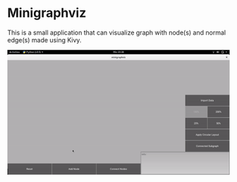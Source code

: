 # Minigraphviz

This is a small application that can visualize graph with node(s) and normal edge(s) made using Kivy.

![](demo1.gif)
